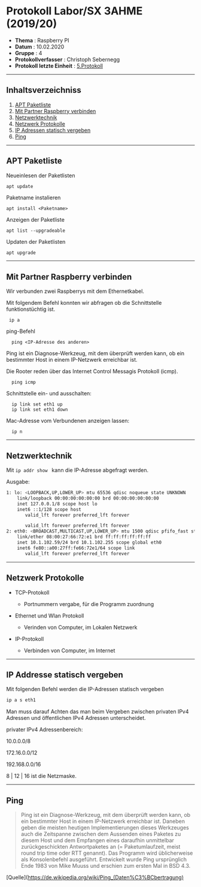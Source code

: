  # Protokoll Labor/SX 3AHME (2019/20) 

* **Thema** : Raspberry PI
* **Datum** : 10.02.2020 
* **Gruppe** : 4 
* **Protokollverfasser** : Christoph Sebernegg 
* **Protokoll letzte Einheit** : [5.Protokoll](https://github.com/HTLMechatronics/m17-3ahme-la1-sx/blob/sebchm17/sebchm17/protokolle/protokoll_2020-02-03_sebchm17.md) 

--------------------------------------------------------------------------------------------------------------------------------------------

## Inhaltsverzeichniss

1. [APT Paketliste](apt-paketliste)
1. [Mit Partner Raspberry verbinden](mit-partner-raspberry-verbinden)
1. [Netzwerktechnik](netzwerktechnik)
1. [Netzwerk Protokolle](netzwerk-protokolle)
1. [IP Adressen statisch vergeben](ip-adressen-statisch-vergeben)
1. [Ping](ping)

--------------------------------------------------------------------------------------------------------------------------------------------

## APT Paketliste

Neueinlesen der Paketlisten
```
apt update
```

Paketname instalieren
```
apt install <Paketname>
```

Anzeigen der Paketliste
```
apt list --upgradeable
```

Updaten der Paketlisten
````bash
apt upgrade
````

--------------------------------------------------------------------------------------------------------------------------------------------

## Mit Partner Raspberry verbinden

Wir verbunden zwei Raspberrys mit dem Ethernetkabel.

Mit folgendem Befehl konnten wir abfragen ob die Schnittstelle funktionstüchtig ist.
     
     ip a 
      
ping-Befehl

      ping <IP-Adresse des anderen>
      
Ping ist ein Diagnose-Werkzeug, mit dem überprüft werden kann, ob ein bestimmter Host in einem IP-Netzwerk erreichbar ist.


Die Rooter reden über das Internet Control Messagis Protokoll (icmp).

      ping icmp
      
Schnittstelle ein- und ausschalten:

      ip link set eth1 up
      ip link set eth1 down
      
Mac-Adresse vom Verbundenen anzeigen lassen:

      ip n
      
--------------------------------------------------------------------------------------------------------------------------------------------

## Netzwerktechnik

Mit ``ip addr show `` kann die IP-Adresse abgefragt werden.

Ausgabe:

````bash
1: lo: <LOOPBACK,UP,LOWER_UP> mtu 65536 qdisc noqueue state UNKNOWN 
    link/loopback 00:00:00:00:00:00 brd 00:00:00:00:00:00
    inet 127.0.0.1/8 scope host lo
    inet6 ::1/128 scope host 
       valid_lft forever preferred_lft forever

       valid_lft forever preferred_lft forever
2: eth0: <BROADCAST,MULTICAST,UP,LOWER_UP> mtu 1500 qdisc pfifo_fast state UP qlen 1000
    link/ether 08:00:27:66:72:e1 brd ff:ff:ff:ff:ff:ff
    inet 10.1.102.59/24 brd 10.1.102.255 scope global eth0
    inet6 fe80::a00:27ff:fe66:72e1/64 scope link 
       valid_lft forever preferred_lft forever
````

--------------------------------------------------------------------------------------------------------------------------------------------

## Netzwerk Protokolle

* TCP-Protokoll
   * Portnummern vergabe, für die Programm zuordnung    


* Ethernet und Wlan Protokoll
   * Verinden von Computer, im Lokalen Netzwerk
   
* IP-Protokoll
   * Verbinden von Computer, im Internet    
   
--------------------------------------------------------------------------------------------------------------------------------------------

## IP Addresse statisch vergeben

Mit folgenden Befehl werden die IP-Adressen statisch vergeben

````bash
ip a s eth1
````

Man muss darauf Achten das man beim Vergeben zwischen privaten IPv4 Adressen und öffentlichen IPv4 Adressen unterscheidet.

privater IPv4 Adressenbereich:

10.0.0.0/8

172.16.0.0/12

192.168.0.0/16


8 | 12 | 16 ist die Netzmaske.

--------------------------------------------------------------------------------------------------------------------------------------------

## Ping

>Ping ist ein Diagnose-Werkzeug, mit dem überprüft werden kann, ob ein bestimmter Host in einem IP-Netzwerk erreichbar ist. Daneben geben die meisten heutigen Implementierungen dieses Werkzeuges auch die Zeitspanne zwischen dem Aussenden eines Paketes zu diesem Host und dem Empfangen eines daraufhin unmittelbar zurückgeschickten Antwortpaketes an (= Paketumlaufzeit, meist round trip time oder RTT genannt). Das Programm wird üblicherweise als Konsolenbefehl ausgeführt. Entwickelt wurde Ping ursprünglich Ende 1983 von Mike Muuss und erschien zum ersten Mal in BSD 4.3.

[Quelle](https://de.wikipedia.org/wiki/Ping_(Daten%C3%BCbertragung)
